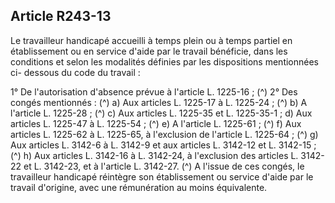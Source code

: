 ## Article R243-13


Le travailleur handicapé accueilli à temps plein ou à temps partiel en établissement ou en service d'aide par
le travail bénéficie, dans les conditions et selon les modalités définies par les dispositions mentionnées ci-
dessous du code du travail :

1° De l'autorisation d'absence prévue à l'article L. 1225-16 ; (^)
2° Des congés mentionnés : (^)
a) Aux articles L. 1225-17 à L. 1225-24 ; (^)
b) A l'article L. 1225-28 ; (^)
c) Aux articles L. 1225-35 et L. 1225-35-1 ;
d) Aux articles L. 1225-47 à L. 1225-54 ; (^)
e) A l'article L. 1225-61 ; (^)
f) Aux articles L. 1225-62 à L. 1225-65, à l'exclusion de l'article L. 1225-64 ; (^)
g) Aux articles L. 3142-6 à L. 3142-9 et aux articles L. 3142-12 et L. 3142-15 ; (^)
h) Aux articles L. 3142-16 à L. 3142-24, à l'exclusion des articles L. 3142-22 et L. 3142-23, et à l'article L.
3142-27. (^)
A l'issue de ces congés, le travailleur handicapé réintègre son établissement ou service d'aide par le travail
d'origine, avec une rémunération au moins équivalente.

